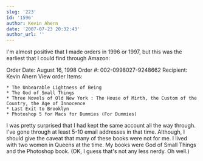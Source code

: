 ```yaml
---
slug: '223'
id: '1596'
author: Kevin Ahern
date: '2007-07-23 20:32:43'
author_url: ''
---
```

I'm almost positive that I made orders in 1996 or 1997, but this was the earliest that I could find through Amazon:

Order Date: August 16, 1998
Order #: 002-0998027-9248662
Recipient: Kevin Ahern 
View order
Items:

    * The Unbearable Lightness of Being
    * The God of Small Things
    * Three Novels of Old New York : The House of Mirth, the Custom of the Country, the Age of Innocence
    * Last Exit to Brooklyn
    * Photoshop 5 for Macs for Dummies (For Dummies)

I was pretty surprised that I had kept the same account all the way through.  I've gone through at least 5-10 email addresses in that time.  Although, I should give the caveat that many of these books were not for me. I lived with two women in Queens at the time.  My books were God of Small Things and the Photoshop book.  (OK, I guess that's not any less nerdy. Oh well.)
